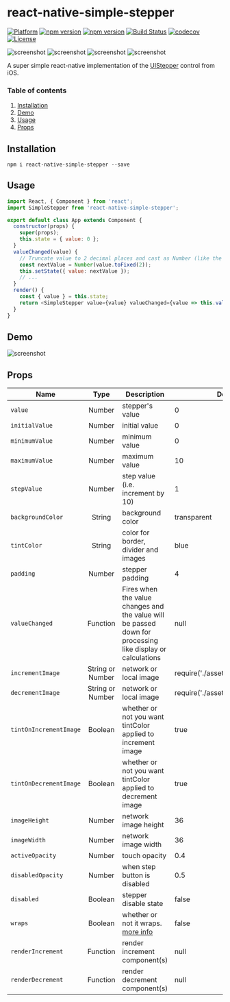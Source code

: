 # react-native-simple-stepper

[![Platform](https://img.shields.io/badge/platform-react--native-lightgrey.svg)](http://facebook.github.io/react-native/)
[![npm version](http://img.shields.io/npm/v/react-native-simple-stepper.svg)](https://www.npmjs.com/package/react-native-simple-stepper)
[![npm version](http://img.shields.io/npm/dm/react-native-simple-stepper.svg)](https://www.npmjs.com/package/react-native-simple-stepper)
[![Build Status](https://travis-ci.org/testshallpass/react-native-simple-stepper.svg?branch=master)](https://travis-ci.org/testshallpass/react-native-simple-stepper)
[![codecov](https://codecov.io/gh/testshallpass/react-native-simple-stepper/branch/master/graph/badge.svg)](https://codecov.io/gh/testshallpass/react-native-simple-stepper)
[![License](https://img.shields.io/badge/license-MIT-blue.svg)](https://raw.github.com/testshallpass/react-native-simple-stepper/master/LICENSE)

![screenshot](https://raw.github.com/testshallpass/react-native-simple-stepper/master/screenshots/red.png) ![screenshot](https://raw.github.com/testshallpass/react-native-simple-stepper/master/screenshots/blue.png) ![screenshot](https://raw.github.com/testshallpass/react-native-simple-stepper/master/screenshots/green.png) ![screenshot](https://raw.github.com/testshallpass/react-native-simple-stepper/master/screenshots/custom.png)

A super simple react-native implementation of the [UIStepper](https://developer.apple.com/reference/uikit/uistepper) control from iOS.

### Table of contents
1. [Installation](#installation)
2. [Demo](#demo)
3. [Usage](#usage)
4. [Props](#props)

## Installation
```npm i react-native-simple-stepper --save```

## Usage
```javascript
import React, { Component } from 'react';
import SimpleStepper from 'react-native-simple-stepper';

export default class App extends Component {
  constructor(props) {
    super(props);
    this.state = { value: 0 };
  }
  valueChanged(value) {
    // Truncate value to 2 decimal places and cast as Number (like the demo).
    const nextValue = Number(value.toFixed(2));
    this.setState({ value: nextValue });
    // ...
  }
  render() {
    const { value } = this.state;
    return <SimpleStepper value={value} valueChanged={value => this.valueChanged(value)} />;
  }
}
```
## Demo
![screenshot](https://raw.github.com/testshallpass/react-native-simple-stepper/master/screenshots/demo.gif)

## Props
| Name | Type | Description | Default |
| --- | :---: | --- | --- |
| ```value``` | Number  | stepper's value | 0
| ```initialValue``` | Number  | initial value | 0
| ```minimumValue``` | Number  | minimum value | 0
| ```maximumValue``` | Number  | maximum value | 10
| ```stepValue``` | Number  | step value (i.e. increment by 10) | 1
| ```backgroundColor``` | String  | background color | transparent
| ```tintColor``` | String  | color for border, divider and images | blue
| ```padding``` | Number | stepper padding | 4
| ```valueChanged``` | Function  | Fires when the value changes and the value will be passed down for processing like display or calculations | null
| ```incrementImage``` | String or Number  | network or local image | require('./assets/increment.png')
| ```decrementImage``` | String or Number  | network or local image | require('./assets/decrement.png')
| ```tintOnIncrementImage``` | Boolean  | whether or not you want tintColor applied to increment image | true
| ```tintOnDecrementImage``` | Boolean  | whether or not you want tintColor applied to decrement image | true
| ```imageHeight``` | Number  | network image height | 36
| ```imageWidth``` | Number  | network image width | 36
| ```activeOpacity``` | Number  | touch opacity | 0.4
| ```disabledOpacity``` | Number  | when step button is disabled | 0.5
| ```disabled``` | Boolean  | stepper disable state | false
| ```wraps``` | Boolean  | whether or not it wraps. [more info](https://developer.apple.com/documentation/uikit/uistepper/1624068-wraps) | false
| ```renderIncrement``` | Function  | render increment component(s) | null
| ```renderDecrement``` | Function  | render decrement component(s) | null

